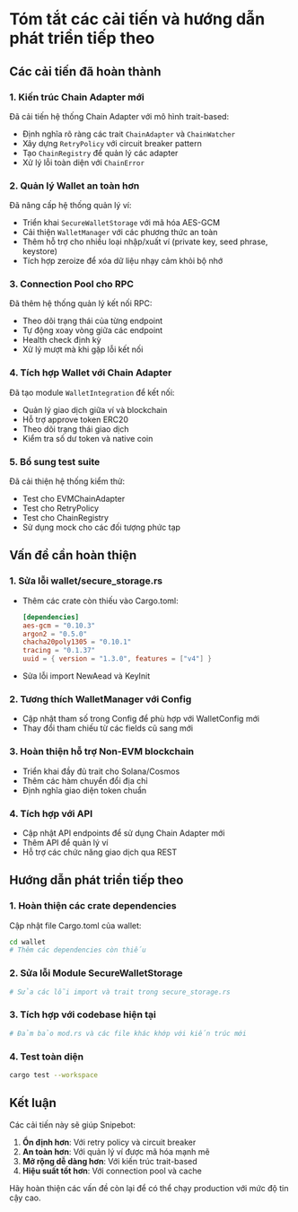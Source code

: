 # Tóm tắt các cải tiến và hướng dẫn phát triển tiếp theo

## Các cải tiến đã hoàn thành

### 1. Kiến trúc Chain Adapter mới

Đã cải tiến hệ thống Chain Adapter với mô hình trait-based:

- Định nghĩa rõ ràng các trait `ChainAdapter` và `ChainWatcher`
- Xây dựng `RetryPolicy` với circuit breaker pattern
- Tạo `ChainRegistry` để quản lý các adapter
- Xử lý lỗi toàn diện với `ChainError`

### 2. Quản lý Wallet an toàn hơn

Đã nâng cấp hệ thống quản lý ví:

- Triển khai `SecureWalletStorage` với mã hóa AES-GCM
- Cải thiện `WalletManager` với các phương thức an toàn
- Thêm hỗ trợ cho nhiều loại nhập/xuất ví (private key, seed phrase, keystore)
- Tích hợp zeroize để xóa dữ liệu nhạy cảm khỏi bộ nhớ

### 3. Connection Pool cho RPC

Đã thêm hệ thống quản lý kết nối RPC:

- Theo dõi trạng thái của từng endpoint
- Tự động xoay vòng giữa các endpoint
- Health check định kỳ
- Xử lý mượt mà khi gặp lỗi kết nối

### 4. Tích hợp Wallet với Chain Adapter

Đã tạo module `WalletIntegration` để kết nối:

- Quản lý giao dịch giữa ví và blockchain
- Hỗ trợ approve token ERC20
- Theo dõi trạng thái giao dịch
- Kiểm tra số dư token và native coin

### 5. Bổ sung test suite

Đã cải thiện hệ thống kiểm thử:

- Test cho EVMChainAdapter
- Test cho RetryPolicy
- Test cho ChainRegistry
- Sử dụng mock cho các đối tượng phức tạp

## Vấn đề cần hoàn thiện

### 1. Sửa lỗi wallet/secure_storage.rs

- Thêm các crate còn thiếu vào Cargo.toml:
  ```toml
  [dependencies]
  aes-gcm = "0.10.3"
  argon2 = "0.5.0"
  chacha20poly1305 = "0.10.1"
  tracing = "0.1.37"
  uuid = { version = "1.3.0", features = ["v4"] }
  ```
- Sửa lỗi import NewAead và KeyInit

### 2. Tương thích WalletManager với Config

- Cập nhật tham số trong Config để phù hợp với WalletConfig mới
- Thay đổi tham chiếu từ các fields cũ sang mới

### 3. Hoàn thiện hỗ trợ Non-EVM blockchain

- Triển khai đầy đủ trait cho Solana/Cosmos
- Thêm các hàm chuyển đổi địa chỉ
- Định nghĩa giao diện token chuẩn

### 4. Tích hợp với API

- Cập nhật API endpoints để sử dụng Chain Adapter mới
- Thêm API để quản lý ví
- Hỗ trợ các chức năng giao dịch qua REST

## Hướng dẫn phát triển tiếp theo

### 1. Hoàn thiện các crate dependencies

Cập nhật file Cargo.toml của wallet:

```bash
cd wallet
# Thêm các dependencies còn thiếu
```

### 2. Sửa lỗi Module SecureWalletStorage

```bash
# Sửa các lỗi import và trait trong secure_storage.rs
```

### 3. Tích hợp với codebase hiện tại

```bash
# Đảm bảo mod.rs và các file khác khớp với kiến trúc mới
```

### 4. Test toàn diện

```bash
cargo test --workspace
```

## Kết luận

Các cải tiến này sẽ giúp Snipebot:

1. **Ổn định hơn**: Với retry policy và circuit breaker
2. **An toàn hơn**: Với quản lý ví được mã hóa mạnh mẽ
3. **Mở rộng dễ dàng hơn**: Với kiến trúc trait-based
4. **Hiệu suất tốt hơn**: Với connection pool và cache

Hãy hoàn thiện các vấn đề còn lại để có thể chạy production với mức độ tin cậy cao. 